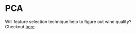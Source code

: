 # PCA

Will feature selection technique help to figure out wine quality?   
Checkout [here](https://github.com/KamalMahanna/PCA/blob/main/wine.ipynb)
